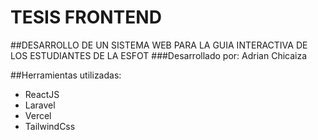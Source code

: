 # TESIS FRONTEND
##DESARROLLO DE UN SISTEMA WEB PARA LA GUIA INTERACTIVA DE LOS ESTUDIANTES DE LA ESFOT
###Desarrollado por: Adrian Chicaiza

##Herramientas utilizadas:
- ReactJS
- Laravel
- Vercel
- TailwindCss


